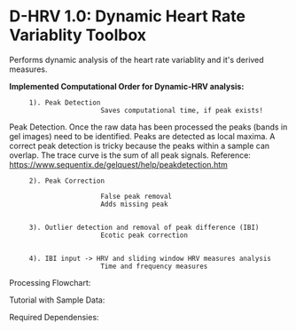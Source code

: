 # D-HRV 1.0: Dynamic Heart Rate Variablity Toolbox
Performs dynamic analysis of the heart rate variablity and it's derived measures. 

**Implemented Computational Order for Dynamic-HRV analysis:** 


         1). Peak Detection 
                           Saves computational time, if peak exists! 


Peak Detection. Once the raw data has been processed the peaks (bands in gel images) need to be identified. Peaks are detected as local maxima. A correct peak detection is tricky because the peaks within a sample can overlap. The trace curve is the sum of all peak signals.
Reference: https://www.sequentix.de/gelquest/help/peakdetection.htm

         2). Peak Correction 

                           False peak removal
                           Adds missing peak

 
         3). Outlier detection and removal of peak difference (IBI) 
                           Ecotic peak correction


         4). IBI input -> HRV and sliding window HRV measures analysis 
                           Time and frequency measures




Processing Flowchart:  


Tutorial with Sample Data: 


Required Dependensies: 
